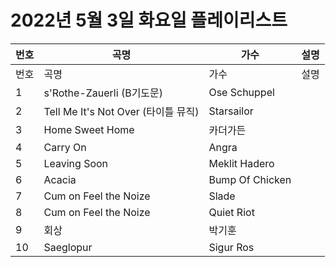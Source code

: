 # 2022년 5월 3일 화요일 플레이리스트

| 번호 | 곡명 | 가수 | 설명 |
|------|------|------|------|
| 번호 | 곡명 | 가수 | 설명 |
| 1 | s'Rothe-Zauerli (B기도문) | Ose Schuppel |  |
| 2 | Tell Me It's Not Over (타이틀 뮤직) | Starsailor |  |
| 3 | Home Sweet Home | 카더가든 |  |
| 4 | Carry On | Angra |  |
| 5 | Leaving Soon | Meklit Hadero |  |
| 6 | Acacia | Bump Of Chicken |  |
| 7 | Cum on Feel the Noize | Slade |  |
| 8 | Cum on Feel the Noize | Quiet Riot |  |
| 9 | 회상 | 박기훈 |  |
| 10 | Saeglopur | Sigur Ros |  |
